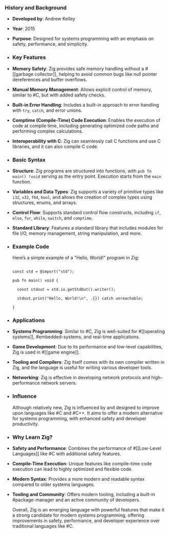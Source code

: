 ### **History and Background**
- **Developed by**: Andrew Kelley
- **Year**: 2015
- **Purpose**: Designed for systems programming with an emphasis on safety, performance, and simplicity.
- ### **Key Features**
- **Memory Safety**: Zig provides safe memory handling without a #[[garbage collector]], helping to avoid common bugs like null pointer dereferences and buffer overflows.
- **Manual Memory Management**: Allows explicit control of memory, similar to #C, but with added safety checks.
- **Built-in Error Handling**: Includes a built-in approach to error handling with `try`, `catch`, and error unions.
- **Comptime (Compile-Time) Code Execution**: Enables the execution of code at compile time, including generating optimized code paths and performing complex calculations.
- **Interoperability with C**: Zig can seamlessly call C functions and use C libraries, and it can also compile C code.
- ### **Basic Syntax**
- **Structure**: Zig programs are structured into functions, with `pub fn main() !void` serving as the entry point. Execution starts from the `main` function.
- **Variables and Data Types**: Zig supports a variety of primitive types like `i32`, `u32`, `f64`, `bool`, and allows the creation of complex types using structures, enums, and arrays.
- **Control Flow**: Supports standard control flow constructs, including `if`, `else`, `for`, `while`, `switch`, and `comptime`.
- **Standard Library**: Features a standard library that includes modules for file I/O, memory management, string manipulation, and more.
- ### **Example Code**
  
  Here’s a simple example of a "Hello, World!" program in Zig:
  
  ```zig
  
  const std = @import("std");
  
  pub fn main() void {
  
    const stdout = std.io.getStdOut().writer();
  
    stdout.print("Hello, World!\n", .{}) catch unreachable;
  
  }
  
  ```
- ### **Applications**
- **Systems Programming**: Similar to #C, Zig is well-suited for #[[operating systems]], #embedded-systems, and real-time applications.
- **Game Development**: Due to its performance and low-level capabilities, Zig is used in #[[game engine]].
- **Tooling and Compilers**: Zig itself comes with its own compiler written in Zig, and the language is useful for writing various developer tools.
- **Networking**: Zig is effective in developing network protocols and high-performance network servers.
- ### **Influence**
  
  Although relatively new, Zig is influenced by and designed to improve upon languages like #C and #C++. It aims to offer a modern alternative for systems programming, with enhanced safety and developer productivity.
- ### **Why Learn Zig?**
- **Safety and Performance**: Combines the performance of #[[Low-Level Languages]] like #C with additional safety features.
- **Compile-Time Execution**: Unique features like compile-time code execution can lead to highly optimized and flexible code.
- **Modern Syntax**: Provides a more modern and readable syntax compared to older systems languages.
- **Tooling and Community**: Offers modern tooling, including a built-in #package-manager and an active community of developers.
  
  Overall, Zig is an emerging language with powerful features that make it a strong candidate for modern systems programming, offering improvements in safety, performance, and developer experience over traditional languages like #C.